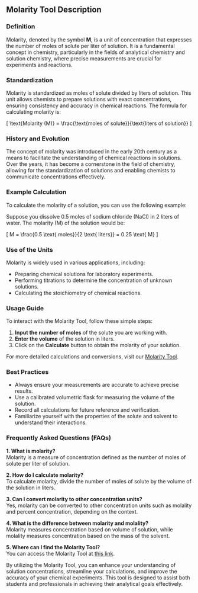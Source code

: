 ## Molarity Tool Description

### Definition
Molarity, denoted by the symbol **M**, is a unit of concentration that expresses the number of moles of solute per liter of solution. It is a fundamental concept in chemistry, particularly in the fields of analytical chemistry and solution chemistry, where precise measurements are crucial for experiments and reactions.

### Standardization
Molarity is standardized as moles of solute divided by liters of solution. This unit allows chemists to prepare solutions with exact concentrations, ensuring consistency and accuracy in chemical reactions. The formula for calculating molarity is:

\[ \text{Molarity (M)} = \frac{\text{moles of solute}}{\text{liters of solution}} \]

### History and Evolution
The concept of molarity was introduced in the early 20th century as a means to facilitate the understanding of chemical reactions in solutions. Over the years, it has become a cornerstone in the field of chemistry, allowing for the standardization of solutions and enabling chemists to communicate concentrations effectively.

### Example Calculation
To calculate the molarity of a solution, you can use the following example:

Suppose you dissolve 0.5 moles of sodium chloride (NaCl) in 2 liters of water. The molarity (M) of the solution would be:

\[ M = \frac{0.5 \text{ moles}}{2 \text{ liters}} = 0.25 \text{ M} \]

### Use of the Units
Molarity is widely used in various applications, including:
- Preparing chemical solutions for laboratory experiments.
- Performing titrations to determine the concentration of unknown solutions.
- Calculating the stoichiometry of chemical reactions.

### Usage Guide
To interact with the Molarity Tool, follow these simple steps:
1. **Input the number of moles** of the solute you are working with.
2. **Enter the volume** of the solution in liters.
3. Click on the **Calculate** button to obtain the molarity of your solution.

For more detailed calculations and conversions, visit our [Molarity Tool](https://www.inayam.co/unit-converter/concentration_molar).

### Best Practices
- Always ensure your measurements are accurate to achieve precise results.
- Use a calibrated volumetric flask for measuring the volume of the solution.
- Record all calculations for future reference and verification.
- Familiarize yourself with the properties of the solute and solvent to understand their interactions.

### Frequently Asked Questions (FAQs)

**1. What is molarity?**  
Molarity is a measure of concentration defined as the number of moles of solute per liter of solution.

**2. How do I calculate molarity?**  
To calculate molarity, divide the number of moles of solute by the volume of the solution in liters.

**3. Can I convert molarity to other concentration units?**  
Yes, molarity can be converted to other concentration units such as molality and percent concentration, depending on the context.

**4. What is the difference between molarity and molality?**  
Molarity measures concentration based on volume of solution, while molality measures concentration based on the mass of the solvent.

**5. Where can I find the Molarity Tool?**  
You can access the Molarity Tool at [this link](https://www.inayam.co/unit-converter/concentration_molar).

By utilizing the Molarity Tool, you can enhance your understanding of solution concentrations, streamline your calculations, and improve the accuracy of your chemical experiments. This tool is designed to assist both students and professionals in achieving their analytical goals effectively.